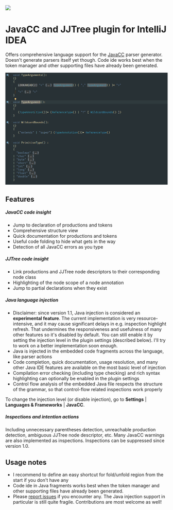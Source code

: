 [![](https://img.shields.io/jetbrains/plugin/v/11431-a8translate.svg)](https://plugins.jetbrains.com/plugin/11431-javacc)

# JavaCC and JJTree plugin for IntelliJ IDEA


Offers comprehensive language support for the [JavaCC](https://github.com/javacc/javacc) parser generator. Doesn't generate parsers itself yet though. Code ide works best when the token manager and other supporting files have already been generated.


![Demo GIF](/demo.gif)



## Features

##### JavaCC code insight
  * Jump to declaration of productions and tokens
  * Comprehensive structure view
  * Quick documentation for productions and tokens
  * Useful code folding to hide what gets in the way
  * Detection of all JavaCC errors as you type

##### JJTree code insight
  * Link productions and JJTree node descriptors to their corresponding node class
  * Highlighting of the node scope of a node annotation
  * Jump to partial declarations when they exist

##### Java language injection
  * Disclaimer: since version 1.1, Java injection is considered an **experimental feature**. The
    current implementation is very resource-intensive, and it may cause significant delays in
    e.g. inspection highlight refresh. That undermines the responsiveness and usefulness of many
    other features so it's disabled by default. You can still enable it by setting the injection
    level in the plugin settings (described below). I'll try to work on a better implementation
    soon enough.
  * Java is injected in the embedded code fragments across the language, like parser actions
  * Code completion, quick documentation, usage resolution, and many other Java IDE features are available on the most basic level of injection
  * Compilation error checking (including type checking) and rich syntax highlighting can optionally be enabled in the plugin settings
  * Control flow analysis of the embedded Java file respects the structure of the grammar, so that control-flow related inspections work properly


To change the injection level (or disable injection), go to **Settings** | **Languages & Frameworks** | **JavaCC**.


##### Inspections and intention actions

Including unnecessary parentheses detection, unreachable production detection, ambiguous JJTree node descriptor, etc.
Many JavaCC warnings are also implemented as inspections. Inspections can be suppressed since version 1.0.

## Usage notes

* I recommend to define an easy shortcut for fold/unfold region from the start if you don't have any
* Code ide in Java fragments works best when the token manager and other supporting files have already been generated.
* Please <a href="https://github.com/oowekyala/intellij-javacc/issues">report issues</a> if you encounter any.
  The Java injection support in particular is still quite fragile. Contributions are most welcome as well!
